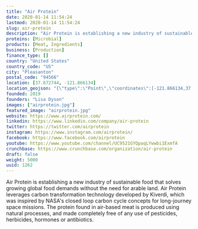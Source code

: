 ```yaml
---
title: "Air Protein"
date: 2020-01-14 11:54:24
lastmod: 2020-01-14 11:54:24
slug: air-protein
description: "Air Protein is establishing a new industry of sustainable food that solves growing global food demands without the need for arable land. Air Protein leverages carbon transformation technology developed by Kiverdi, which was inspired by NASA's closed loop carbon cycle concepts for long-journey space missions. The protein found in air-based meat is produced using natural processes, and made completely free of any use of pesticides, herbicides, hormones or antibiotics."
proteins: [Microbial]
products: [Meat, Ingredients]
business: [Production]
finance_type: []
country: "United States"
country_code: "US"
city: "Pleasanton"
postal_code: "94566"
location: [37.672744, -121.866134]
location_geojson: "{\"type\":\"Point\",\"coordinates\":[-121.866134,37.672744]}"
founded: 2019
founders: "Lisa Dyson"
images: ["airprotein.jpg"]
featured_image: "airprotein.jpg"
website: https://www.airprotein.com/
linkedin: https://www.linkedin.com/company/air-protein
twitter: https://twitter.com/airprotein
instagram: https://www.instagram.com/airprotein/
facebook: https://www.facebook.com/airprotein
youtube: https://www.youtube.com/channel/UC9521GYQpaqLYwwbi1ExmfA
crunchbase: https://www.crunchbase.com/organization/air-protein
draft: false
weight: 5000
uuid: 1262
---
```

Air Protein is establishing a new industry of sustainable food that solves growing global food demands without the need for arable land. Air Protein leverages carbon transformation technology developed by Kiverdi, which was inspired by NASA's closed loop carbon cycle concepts for long-journey space missions. The protein found in air-based meat is produced using natural processes, and made completely free of any use of pesticides, herbicides, hormones or antibiotics.
